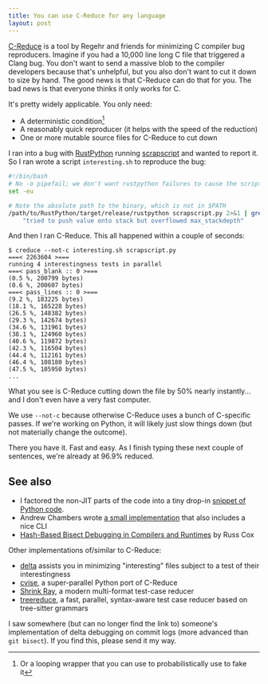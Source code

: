 ```yaml
---
title: You can use C-Reduce for any language
layout: post
---
```


[C-Reduce](https://github.com/csmith-project/creduce) is a tool by Regehr and
friends for minimizing C compiler bug reproducers. Imagine if you had a 10,000
line long C file that triggered a Clang bug. You don't want to send a massive
blob to the compiler developers because that's unhelpful, but you also don't
want to cut it down to size by hand. The good news is that C-Reduce can do that
for you. The bad news is that everyone thinks it only works for C.

It's pretty widely applicable. You only need:

* A deterministic condition[^loop]
* A reasonably quick reproducer (it helps with the speed of the reduction)
* One or more mutable source files for C-Reduce to cut down

[^loop]: Or a looping wrapper that you can use to probabilistically use to fake
    it

I ran into a bug with [RustPython](https://github.com/RustPython/RustPython)
running [scrapscript](https://github.com/tekknolagi/scrapscript) and wanted to
report it. So I ran wrote a script `interesting.sh` to reproduce the bug:

```bash
#!/bin/bash
# No -o pipefail; we don't want rustpython failures to cause the script to fail
set -eu

# Note the absolute path to the binary, which is not in $PATH
/path/to/RustPython/target/release/rustpython scrapscript.py 2>&1 | grep \
    "tried to push value onto stack but overflowed max_stackdepth"
```

And then I ran C-Reduce. This all happened within a couple of seconds:

```console
$ creduce --not-c interesting.sh scrapscript.py
===< 2263604 >===
running 4 interestingness tests in parallel
===< pass_blank :: 0 >===
(0.5 %, 200799 bytes)
(0.6 %, 200607 bytes)
===< pass_lines :: 0 >===
(9.2 %, 183225 bytes)
(18.1 %, 165228 bytes)
(26.5 %, 148382 bytes)
(29.3 %, 142674 bytes)
(34.6 %, 131961 bytes)
(38.1 %, 124960 bytes)
(40.6 %, 119872 bytes)
(42.3 %, 116504 bytes)
(44.4 %, 112161 bytes)
(46.4 %, 108180 bytes)
(47.5 %, 105950 bytes)
...
```

What you see is C-Reduce cutting down the file by 50% nearly instantly... and I
don't even have a very fast computer.

We use `--not-c` because otherwise C-Reduce uses a bunch of C-specific passes.
If we're working on Python, it will likely just slow things down (but not
materially change the outcome).

There you have it. Fast and easy. As I finish typing these next couple of
sentences, we're already at 96.9% reduced.

## See also

* I factored the non-JIT parts of the code into a tiny drop-in [snippet of
  Python code](https://github.com/tekknolagi/omegastar).
* Andrew Chambers wrote [a
  small implementation](https://github.com/andrewchambers/ddmin-python) that
  also includes a nice CLI
* [Hash-Based Bisect Debugging in Compilers and
  Runtimes](https://research.swtch.com/bisect) by Russ Cox

Other implementations of/similar to C-Reduce:

* [delta](https://github.com/dsw/delta) assists you in minimizing "interesting"
  files subject to a test of their interestingness
* [cvise](https://github.com/marxin/cvise), a super-parallel Python port of C-Reduce
* [Shrink Ray](https://github.com/DRMacIver/shrinkray), a modern multi-format test-case reducer
* [treereduce](https://langston-barrett.github.io/treereduce/), a fast,
  parallel, syntax-aware test case reducer based on tree-sitter grammars

I saw somewhere (but can no longer find the link to) someone's implementation
of delta debugging on commit logs (more advanced than `git bisect`). If you
find this, please send it my way.
